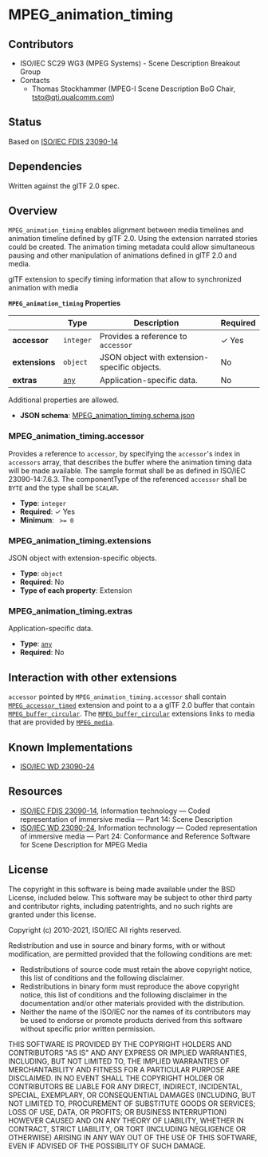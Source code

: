 # MPEG_animation_timing 

## Contributors
* ISO/IEC SC29 WG3 (MPEG Systems) - Scene Description Breakout Group
* Contacts
  * Thomas Stockhammer (MPEG-I Scene Description BoG Chair, tsto@qti.qualcomm.com)
## Status

Based on [ISO/IEC FDIS 23090-14](https://www.iso.org/standard/80900.html)

## Dependencies

Written against the glTF 2.0 spec.

## Overview

`MPEG_animation_timing` enables alignment between media timelines and animation timeline defined by glTF 2.0. Using the extension narrated stories could be created. The animation timing metadata could allow simultaneous pausing and other manipulation of animations defined in glTF 2.0 and media.

glTF extension to specify timing information that allow to synchronized animation with media


**`MPEG_animation_timing` Properties**

|   |Type|Description|Required|
|---|---|---|---|
|**accessor**|`integer`|Provides a reference to `accessor`| &#10003; Yes|
|**extensions**|`object`|JSON object with extension-specific objects.|No|
|**extras**|[`any`](#reference-any)|Application-specific data.|No|

Additional properties are allowed.

* **JSON schema**: [MPEG_animation_timing.schema.json](/Extensions/MPEG_animation_timing/schema/MPEG_animation_timing.schema.json)

### MPEG_animation_timing.accessor

Provides a reference to `accessor`, by specifying the `accessor`'s index in `accessors` array, that describes the buffer where the animation timing data will be made available. The sample format shall be as defined in ISO/IEC 23090-14:7.6.3. The componentType of the referenced `accessor` shall be `BYTE` and the type shall be `SCALAR`.

* **Type**: `integer`
* **Required**:  &#10003; Yes
* **Minimum**: ` >= 0`

### MPEG_animation_timing.extensions

JSON object with extension-specific objects.

* **Type**: `object`
* **Required**: No
* **Type of each property**: Extension

### MPEG_animation_timing.extras

Application-specific data.

* **Type**: [`any`](#reference-any)
* **Required**: No


## Interaction with other extensions

`accessor` pointed by `MPEG_animation_timing.accessor` shall contain [`MPEG_accessor_timed`](../MPEG_accessor_timed/README.md) extension and point to a a glTF 2.0 buffer that contain [`MPEG_buffer_circular`](../MPEG_buffer_circular/README.md). The [`MPEG_buffer_circular`](../MPEG_buffer_circular/README.md) extensions links to media that are provided by   [`MPEG_media`](../MPEG_Media/README.md).

## Known Implementations

* [ISO/IEC WD 23090-24](https://www.iso.org/standard/83696.html)

## Resources

* [ISO/IEC FDIS 23090-14](https://www.iso.org/standard/80900.html), Information technology — Coded representation of immersive media — Part 14: Scene Description 
* [ISO/IEC WD 23090-24](https://www.iso.org/standard/83696.html), Information technology — Coded representation of immersive media — Part 24: Conformance and Reference Software for Scene Description for MPEG Media

## License

The copyright in this software is being made available under the BSD License, included below. This software may be subject to other third party and contributor rights, including patentrights, and no such rights are granted under this license.

Copyright (c) 2010-2021, ISO/IEC
All rights reserved.

Redistribution and use in source and binary forms, with or without modification, are permitted provided that the following conditions are met:

* Redistributions of source code must retain the above copyright notice, this list of conditions and the following disclaimer.
* Redistributions in binary form must reproduce the above copyright notice, this list of conditions and the following disclaimer in the documentation and/or other materials provided with the distribution.
* Neither the name of the ISO/IEC nor the names of its contributors may be used to endorse or promote products derived from this software without specific prior written permission.

THIS SOFTWARE IS PROVIDED BY THE COPYRIGHT HOLDERS AND CONTRIBUTORS "AS IS" AND ANY EXPRESS OR IMPLIED WARRANTIES, INCLUDING, BUT NOT LIMITED TO, THE IMPLIED WARRANTIES OF MERCHANTABILITY AND FITNESS FOR A PARTICULAR PURPOSE ARE DISCLAIMED. IN NO EVENT SHALL THE COPYRIGHT HOLDER OR CONTRIBUTORS BE LIABLE FOR ANY DIRECT, INDIRECT, INCIDENTAL, SPECIAL, EXEMPLARY, OR CONSEQUENTIAL DAMAGES (INCLUDING, BUT NOT LIMITED TO, PROCUREMENT OF SUBSTITUTE GOODS OR SERVICES; LOSS OF USE, DATA, OR PROFITS; OR BUSINESS INTERRUPTION) HOWEVER CAUSED AND ON ANY THEORY OF LIABILITY, WHETHER IN CONTRACT, STRICT LIABILITY, OR TORT (INCLUDING NEGLIGENCE OR OTHERWISE) ARISING IN ANY WAY OUT OF THE USE OF THIS SOFTWARE, EVEN IF ADVISED OF THE POSSIBILITY OF SUCH DAMAGE.
